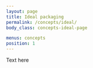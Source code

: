 ```yaml
---
layout: page
title: Ideal packaging
permalink: /concepts/ideal/
body_class: concepts-ideal-page

menus: concepts
position: 1
---
```


Text here
